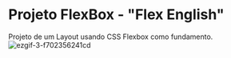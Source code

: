 # Projeto FlexBox - "Flex English"


Projeto de um Layout usando CSS Flexbox como fundamento.
![ezgif-3-f702356241cd](https://user-images.githubusercontent.com/49876146/136488180-32195313-c3fd-4de8-8213-9d03a50d5afc.gif)
